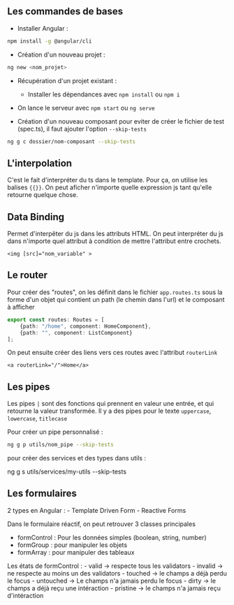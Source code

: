 ## Les commandes de bases 

- Installer Angular :

```bash
npm install -g @angular/cli
```

- Création d'un nouveau projet :

```bash
ng new <nom_projet>
```

- Récupération d'un projet existant :
    - Installer les dépendances avec `npm install` ou `npm i`

- On lance le serveur avec `npm start` ou `ng serve`

- Création d'un nouveau composant
pour eviter de créer le fichier de test (spec.ts), il faut ajouter l'option `--skip-tests`

```bash
ng g c dossier/nom-composant --skip-tests
```

## L'interpolation

C'est le fait d'interpréter du ts dans le template. Pour ça, on utilise les balises `{{}}`. On peut aficher n'importe quelle expression js tant qu'elle retourne quelque chose.

## Data Binding

Permet d'interpêter du js dans les attributs HTML. On peut interpréter du js dans n'importe quel attribut à condition de mettre l'attribut entre crochets.

```angular2html
<img [src]="nom_variable" >
```

## Le router

Pour créer des "routes", on les définit dans le fichier `app.routes.ts` sous la forme d'un objet qui contient un path (le chemin dans l'url) et le composant à afficher

```ts
export const routes: Routes = [
    {path: "/home", component: HomeComponent},
    {path: "", component: ListComponent}
];
```

On peut ensuite créer des liens vers ces routes avec l'attribut `routerLink`

```angular2html
<a routerLink="/">Home</a>
```

## Les pipes

Les pipes `|` sont des fonctions qui prennent en valeur une entrée, et qui retourne la valeur transformée. Il y a des pipes pour le texte `uppercase`, `lowercase`, `titlecase`

Pour créer un pipe personnalisé :

```bash
ng g p utils/nom_pipe --skip-tests
```


pour créer des services et des types dans utils :

ng g s utils/services/my-utils --skip-tests


## Les formulaires 

2 types en Angular :
    - Template Driven Form
    - Reactive Forms

Dans le formulaire réactif, on peut retrouver 3 classes principales

- formControl : Pour les données simples (boolean, string, number)
- formGroup : pour manipuler les objets
- formArray : pour manipuler des tableaux

Les états de formControl :
    - valid -> respecte tous les validators
    - invalid -> ne respecte au moins un des validators
    - touched -> le champs a déjà perdu le focus
    - untouched -> Le champs n'a jamais perdu le focus
    - dirty -> le champs a déjà reçu une intéraction
    - pristine -> le champs n'a jamais reçu d'intéraction